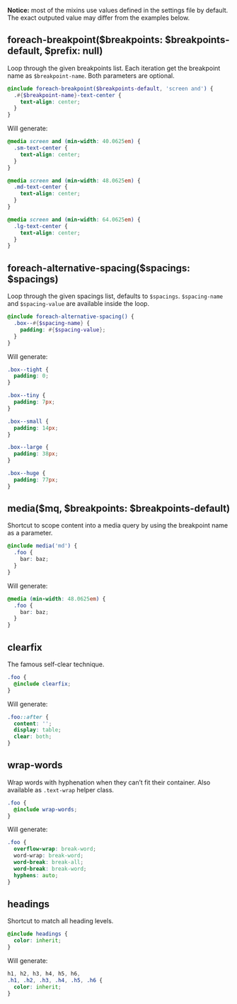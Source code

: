 **Notice:** most of the mixins use values defined in the settings file by default.
The exact outputed value may differ from the examples below.

## foreach-breakpoint(<span class="text-muted">$breakpoints: $breakpoints-default, $prefix: null</span>)

Loop through the given breakpoints list. Each iteration get the breakpoint name as `$breakpoint-name`.
Both parameters are optional.

```scss
@include foreach-breakpoint($breakpoints-default, 'screen and') {
  .#{$breakpoint-name}-text-center {
    text-align: center;
  }
}
```

Will generate:

```scss
@media screen and (min-width: 40.0625em) {
  .sm-text-center {
    text-align: center;
  }
}

@media screen and (min-width: 48.0625em) {
  .md-text-center {
    text-align: center;
  }
}

@media screen and (min-width: 64.0625em) {
  .lg-text-center {
    text-align: center;
  }
}
```

## foreach-alternative-spacing(<span class="text-muted">$spacings: $spacings</span>)

Loop through the given spacings list, defaults to `$spacings`. `$spacing-name` and `$spacing-value` are available inside the loop.

```scss
@include foreach-alternative-spacing() {
  .box--#{$spacing-name} {
    padding: #{$spacing-value};
  }
}
```

Will generate:

```scss
.box--tight {
  padding: 0;
}

.box--tiny {
  padding: 7px;
}

.box--small {
  padding: 14px;
}

.box--large {
  padding: 38px;
}

.box--huge {
  padding: 77px;
}
```

## media($mq<span class="text-muted">, $breakpoints: $breakpoints-default</span>)

Shortcut to scope content into a media query by using the breakpoint name as a parameter.

```scss
@include media('md') {
  .foo {
    bar: baz;
  }
}
```

Will generate:

```scss
@media (min-width: 48.0625em) {
  .foo {
    bar: baz;
  }
}
```

## clearfix

The famous self-clear technique.

```scss
.foo {
  @include clearfix;
}
```

Will generate:

```scss
.foo::after {
  content: '';
  display: table;
  clear: both;
}
```

## wrap-words

Wrap words with hyphenation when they can’t fit their container. Also available as `.text-wrap` helper class.

```scss
.foo {
  @include wrap-words;
}
```

Will generate:

```scss
.foo {
  overflow-wrap: break-word;
  word-wrap: break-word;
  word-break: break-all;
  word-break: break-word;
  hyphens: auto;
}
```

## headings

Shortcut to match all heading levels.

```scss
@include headings {
  color: inherit;
}
```

Will generate:

```scss
h1, h2, h3, h4, h5, h6,
.h1, .h2, .h3, .h4, .h5, .h6 {
  color: inherit;
}
```
